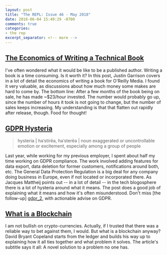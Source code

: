 ```yaml
---
layout: post
title: "The REPL: Issue 46 - May 2018"
date: 2018-06-04 15:49:29 -0700
comments: true
categories:
- the rep
excerpt_separator: <!-- more -->
---
```


## [The Economics of Writing a Technical Book][tech_book]

I've often wondered what it would be like to be a published author. Writing a book is a time consuming. Is it worth it? In this post, Justin Garrison covers in a lot of detail the economics of writing a book for O'Reilly Media. I found it very valuable, as discussions about how much money some makes are hard to come by. The bottom line: After a few months of the book being on sale, he has made ~$23/hour invested. The number would probably go up, since the number of hours it took is not going to change, but the number of sales keeps increasing. My understanding is that that flatten out rapidly after release, though. Food for thought!

## [GDPR Hysteria][gdpr]

> hysteria | həˈstirēə, həˈsterēə |
noun
exaggerated or uncontrollable emotion or excitement, especially among a group of people

Last year, while working for my previous employer, I spent about half my time working on GDPR compliance. The work involved adding features for data export, data deletion for former customers, notifications around both, etc. The General Data Protection Regulation is a big deal for any company doing business in Europe, even if not located or incorporated there. As Jacques Mattheij points out -- in a lot of detail -- in the tech blogosphere there is a lot of hysteria around what it means. The post does a good job of explaining what it means and how it's often misunderstood. Don't miss [the follow-up] [gdpr_2], with actionable advise on GDPR.

## [What is a Blockchain][blockchain]

I am not bullish on crypto-currencies. Actually, if I trusted that there was a reliable way to bet against them, I would. But what is a blockchain anyway? David Bryant Copeland starts from the ledger and builds his way up to explaining how it all ties together and what problem it solves. The article's subtitle says it all: A novel solution to a problem no one has.

[tech_book]: https://blog.usejournal.com/the-economics-of-writing-a-technical-book-689d0c12fe39
[gdpr]: https://jacquesmattheij.com/gdpr-hysteria
[gdpr_2]: [https://jacquesmattheij.com/gdpr-hysteria-part-ii-nuts-and-bolts]
[blockchain]: https://what-problem-does-it-solve.com/blockchain/index.html
